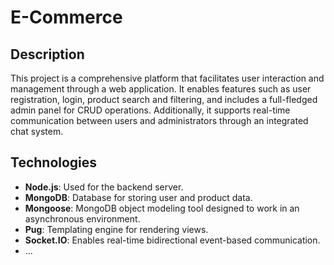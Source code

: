 # E-Commerce

## Description

This project is a comprehensive platform that facilitates user interaction and management through a web application. It enables features such as user registration, login, product search and filtering, and includes a full-fledged admin panel for CRUD operations. Additionally, it supports real-time communication between users and administrators through an integrated chat system.

## Technologies

- **Node.js**: Used for the backend server.
- **MongoDB**: Database for storing user and product data.
- **Mongoose**: MongoDB object modeling tool designed to work in an asynchronous environment.
- **Pug**: Templating engine for rendering views.
- **Socket.IO**: Enables real-time bidirectional event-based communication.
- ...
